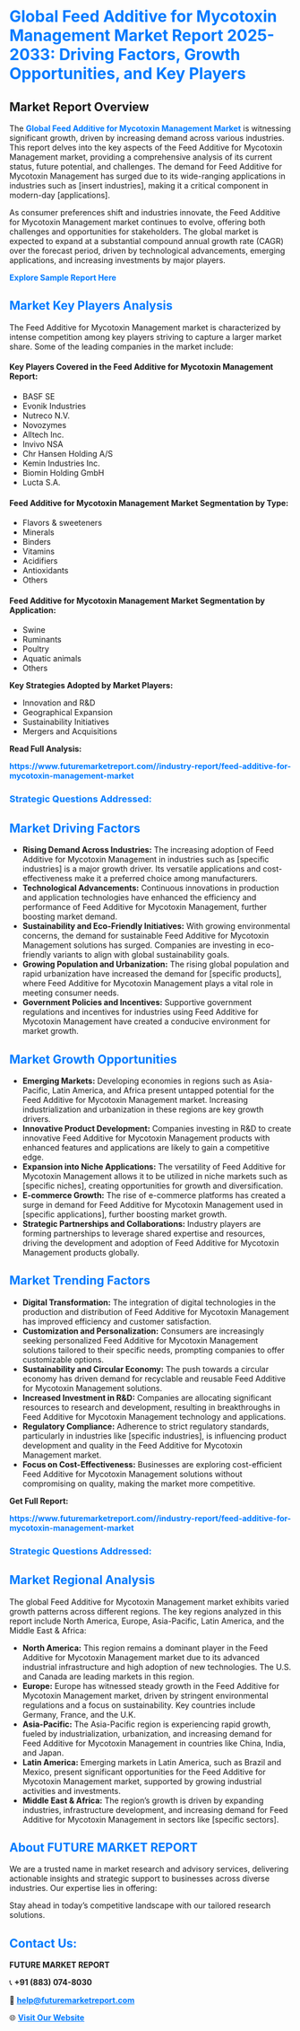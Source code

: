 <h1 style="color: #007BFF;">Global Feed Additive for Mycotoxin Management Market Report 2025-2033: Driving Factors, Growth Opportunities, and Key Players</h1>

<section id="overview">
<h2>Market Report Overview</h2>
<p>The <a href="https://www.futuremarketreport.com//industry-report/feed-additive-for-mycotoxin-management-market" style="color: #007BFF; text-decoration: none;"><strong>Global Feed Additive for Mycotoxin Management Market</strong></a> is witnessing significant growth, driven by increasing demand across various industries. This report delves into the key aspects of the Feed Additive for Mycotoxin Management market, providing a comprehensive analysis of its current status, future potential, and challenges. The demand for Feed Additive for Mycotoxin Management has surged due to its wide-ranging applications in industries such as [insert industries], making it a critical component in modern-day [applications].</p>
<p>As consumer preferences shift and industries innovate, the Feed Additive for Mycotoxin Management market continues to evolve, offering both challenges and opportunities for stakeholders. The global market is expected to expand at a substantial compound annual growth rate (CAGR) over the forecast period, driven by technological advancements, emerging applications, and increasing investments by major players.</p>
</section>

<section id="overview">
<p><a href="https://www.futuremarketreport.com//request-sample/reportId=54648" style="color: #007BFF; text-decoration: none;"><strong>Explore Sample Report Here</strong></a></p>
</section>

<section id="key-players">
<h2 style="color: #007BFF;">Market Key Players Analysis</h2>
<p>The Feed Additive for Mycotoxin Management market is characterized by intense competition among key players striving to capture a larger market share. Some of the leading companies in the market include:</p>
<h4>Key Players Covered in the Feed Additive for Mycotoxin Management Report:</h4>
<ul><li>BASF SE</li><li>Evonik Industries</li><li>Nutreco N.V.</li><li>Novozymes</li><li>Alltech Inc.</li><li>Invivo NSA</li><li>Chr Hansen Holding A/S</li><li>Kemin Industries Inc.</li><li>Biomin Holding GmbH</li><li>Lucta S.A.</li></ul>
<h4>Feed Additive for Mycotoxin Management Market Segmentation by Type:</h4>
<ul><li>Flavors &amp; sweeteners</li><li>Minerals</li><li>Binders</li><li>Vitamins</li><li>Acidifiers</li><li>Antioxidants</li><li>Others</li></ul>

<h4>Feed Additive for Mycotoxin Management Market Segmentation by Application:</h4>
<ul><li>Swine</li><li>Ruminants</li><li>Poultry</li><li>Aquatic animals</li><li>Others</li></ul>
<p><strong>Key Strategies Adopted by Market Players:</strong></p>
<ul>
<li>Innovation and R&D</li>
<li>Geographical Expansion</li>
<li>Sustainability Initiatives</li>
<li>Mergers and Acquisitions</li>
</ul>
</section>

<section>
<p><strong>Read Full Analysis: </strong></p><a href="https://www.futuremarketreport.com//industry-report/feed-additive-for-mycotoxin-management-market" style="color: #007BFF; text-decoration: none;"><strong>https://www.futuremarketreport.com//industry-report/feed-additive-for-mycotoxin-management-market</strong></a>
<h3 style="color: #007BFF;">Strategic Questions Addressed:</h3>
</section>

<section id="driving-factors">
<h2 style="color: #007BFF;">Market Driving Factors</h2>
<ul>
<li><strong>Rising Demand Across Industries:</strong> The increasing adoption of Feed Additive for Mycotoxin Management in industries such as [specific industries] is a major growth driver. Its versatile applications and cost-effectiveness make it a preferred choice among manufacturers.</li>
<li><strong>Technological Advancements:</strong> Continuous innovations in production and application technologies have enhanced the efficiency and performance of Feed Additive for Mycotoxin Management, further boosting market demand.</li>
<li><strong>Sustainability and Eco-Friendly Initiatives:</strong> With growing environmental concerns, the demand for sustainable Feed Additive for Mycotoxin Management solutions has surged. Companies are investing in eco-friendly variants to align with global sustainability goals.</li>
<li><strong>Growing Population and Urbanization:</strong> The rising global population and rapid urbanization have increased the demand for [specific products], where Feed Additive for Mycotoxin Management plays a vital role in meeting consumer needs.</li>
<li><strong>Government Policies and Incentives:</strong> Supportive government regulations and incentives for industries using Feed Additive for Mycotoxin Management have created a conducive environment for market growth.</li>
</ul>
</section>

<section id="growth-opportunities">
<h2 style="color: #007BFF;">Market Growth Opportunities</h2>
<ul>
<li><strong>Emerging Markets:</strong> Developing economies in regions such as Asia-Pacific, Latin America, and Africa present untapped potential for the Feed Additive for Mycotoxin Management market. Increasing industrialization and urbanization in these regions are key growth drivers.</li>
<li><strong>Innovative Product Development:</strong> Companies investing in R&D to create innovative Feed Additive for Mycotoxin Management products with enhanced features and applications are likely to gain a competitive edge.</li>
<li><strong>Expansion into Niche Applications:</strong> The versatility of Feed Additive for Mycotoxin Management allows it to be utilized in niche markets such as [specific niches], creating opportunities for growth and diversification.</li>
<li><strong>E-commerce Growth:</strong> The rise of e-commerce platforms has created a surge in demand for Feed Additive for Mycotoxin Management used in [specific applications], further boosting market growth.</li>
<li><strong>Strategic Partnerships and Collaborations:</strong> Industry players are forming partnerships to leverage shared expertise and resources, driving the development and adoption of Feed Additive for Mycotoxin Management products globally.</li>
</ul>
</section>

<section id="trending-factors">
<h2 style="color: #007BFF;">Market Trending Factors</h2>
<ul>
<li><strong>Digital Transformation:</strong> The integration of digital technologies in the production and distribution of Feed Additive for Mycotoxin Management has improved efficiency and customer satisfaction.</li>
<li><strong>Customization and Personalization:</strong> Consumers are increasingly seeking personalized Feed Additive for Mycotoxin Management solutions tailored to their specific needs, prompting companies to offer customizable options.</li>
<li><strong>Sustainability and Circular Economy:</strong> The push towards a circular economy has driven demand for recyclable and reusable Feed Additive for Mycotoxin Management solutions.</li>
<li><strong>Increased Investment in R&D:</strong> Companies are allocating significant resources to research and development, resulting in breakthroughs in Feed Additive for Mycotoxin Management technology and applications.</li>
<li><strong>Regulatory Compliance:</strong> Adherence to strict regulatory standards, particularly in industries like [specific industries], is influencing product development and quality in the Feed Additive for Mycotoxin Management market.</li>
<li><strong>Focus on Cost-Effectiveness:</strong> Businesses are exploring cost-efficient Feed Additive for Mycotoxin Management solutions without compromising on quality, making the market more competitive.</li>
</ul>
</section>

<section>
<p><strong>Get Full Report: </strong></p><a href="https://www.futuremarketreport.com//industry-report/feed-additive-for-mycotoxin-management-market" style="color: #007BFF; text-decoration: none;"><strong>https://www.futuremarketreport.com//industry-report/feed-additive-for-mycotoxin-management-market</strong></a>
<h3 style="color: #007BFF;">Strategic Questions Addressed:</h3>
</section>


<section id="regional-analysis">
<h2 style="color: #007BFF;">Market Regional Analysis</h2>
<p>The global Feed Additive for Mycotoxin Management market exhibits varied growth patterns across different regions. The key regions analyzed in this report include North America, Europe, Asia-Pacific, Latin America, and the Middle East & Africa:</p>
<ul>
<li><strong>North America:</strong> This region remains a dominant player in the Feed Additive for Mycotoxin Management market due to its advanced industrial infrastructure and high adoption of new technologies. The U.S. and Canada are leading markets in this region.</li>
<li><strong>Europe:</strong> Europe has witnessed steady growth in the Feed Additive for Mycotoxin Management market, driven by stringent environmental regulations and a focus on sustainability. Key countries include Germany, France, and the U.K.</li>
<li><strong>Asia-Pacific:</strong> The Asia-Pacific region is experiencing rapid growth, fueled by industrialization, urbanization, and increasing demand for Feed Additive for Mycotoxin Management in countries like China, India, and Japan.</li>
<li><strong>Latin America:</strong> Emerging markets in Latin America, such as Brazil and Mexico, present significant opportunities for the Feed Additive for Mycotoxin Management market, supported by growing industrial activities and investments.</li>
<li><strong>Middle East & Africa:</strong> The region’s growth is driven by expanding industries, infrastructure development, and increasing demand for Feed Additive for Mycotoxin Management in sectors like [specific sectors].</li>
</ul>
</section>

<footer>
<h2 style="color: #007BFF;">About FUTURE MARKET REPORT</h2>
<p>We are a trusted name in market research and advisory services, delivering actionable insights and strategic support to businesses across diverse industries. Our expertise lies in offering:</p>

<p>Stay ahead in today’s competitive landscape with our tailored research solutions.</p>

<h2 style="color: #007BFF;">Contact Us:</h2>
<p><strong>FUTURE MARKET REPORT</strong></p>
<p>📞 <strong>+91 (883) 074-8030</strong></p>
<p>📧 <strong><a href="mailto:help@futuremarketreport.com" style="color: #007BFF;">help@futuremarketreport.com</a></strong></p>
<p>🌐 <strong><a href="https://www.futuremarketreport.com/" style="color: #007BFF;">Visit Our Website</a></strong></p>
</footer>